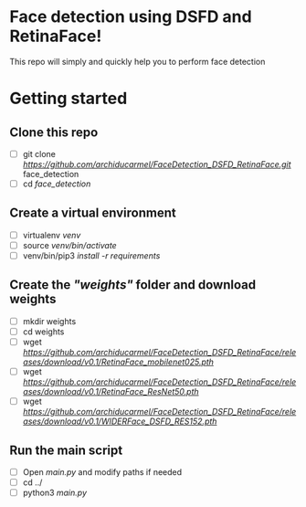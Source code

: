 # Face detection using DSFD and RetinaFace!

This repo will simply and quickly help you to perform face detection


# Getting started

## Clone this repo

 - [ ] git clone *https://github.com/archiducarmel/FaceDetection_DSFD_RetinaFace.git* face_detection
 - [ ] cd *face_detection*

## Create a virtual environment

 - [ ] virtualenv *venv*
 - [ ] source *venv/bin/activate*
 - [ ] venv/bin/pip3 *install -r requirements*

## Create the *"weights"* folder and download weights

 - [ ] mkdir weights
 - [ ] cd weights
 - [ ] wget *https://github.com/archiducarmel/FaceDetection_DSFD_RetinaFace/releases/download/v0.1/RetinaFace_mobilenet025.pth*
 - [ ] wget *https://github.com/archiducarmel/FaceDetection_DSFD_RetinaFace/releases/download/v0.1/RetinaFace_ResNet50.pth*
 - [ ] wget *https://github.com/archiducarmel/FaceDetection_DSFD_RetinaFace/releases/download/v0.1/WIDERFace_DSFD_RES152.pth*

## Run the main script

 - [ ] Open *main.py* and modify paths if needed
 - [ ] cd ../
 - [ ] python3 *main.py*
